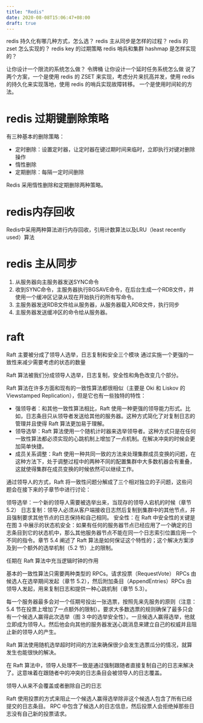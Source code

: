 ```yaml
---
title: "Redis"
date: 2020-08-08T15:06:47+08:00
draft: true
---
```


redis 持久化有哪几种方式，怎么选？
redis 主从同步是怎样的过程？
redis 的 zset 怎么实现的？
redis key 的过期策略
redis 哨兵和集群
hashmap 是怎样实现的？

让你设计一个限流的系统怎么做？ 令牌桶
让你设计一个延时任务系统怎么做 说了两个方案，一个是使用 redis 的 ZSET 来实现，考虑分片来抗高并发，使用 redis 的持久化来实现落地，使用 redis 的哨兵实现故障转移。 一个是使用时间轮的方法。

# redis 过期键删除策略
有三种基本的删除策略：
- 定时删除：设置定时器，让定时器在键过期时间来临时，立即执行对键对删除操作
- 惰性删除
- 定期删除：每隔一定时间删除

Redis 采用惰性删除和定期删除两种策略。

# redis内存回收
Redis中采用两种算法进行内存回收，引用计数算法以及LRU（least recently used）算法

# redis 主从同步
1. 从服务器向主服务器发送SYNC命令
2. 收到SYNC命令，主服务器执行BGSAVE命令，在后台生成一个RDB文件，并使用一个缓冲区记录从现在开始执行的所有写命令。
3. 主服务器发送RDB文件给从服务器，从服务器载入RDB文件，执行同步
4. 主服务器发送缓冲区的命令给从服务器。


# raft

Raft 主要被分成了领导人选举，日志复制和安全三个模块
通过实施一个更强的一致性来减少需要考虑的状态的数量

Raft 算法被我们分成领导人选举，日志复制，安全性和角色改变几个部分。

Raft 算法在许多方面和现有的一致性算法都很相似（主要是 Oki 和 Liskov 的 Viewstamped Replication），但是它也有一些独特的特性：

- 强领导者：和其他一致性算法相比，Raft 使用一种更强的领导能力形式。比如，日志条目只从领导者发送给其他的服务器。这种方式简化了对复制日志的管理并且使得 Raft 算法更加易于理解。
- 领导选举：Raft 算法使用一个随机计时器来选举领导者。这种方式只是在任何一致性算法都必须实现的心跳机制上增加了一点机制。在解决冲突的时候会更加简单快捷。
- 成员关系调整：Raft 使用一种共同一致的方法来处理集群成员变换的问题，在这种方法下，处于调整过程中的两种不同的配置集群中大多数机器会有重叠，这就使得集群在成员变换的时候依然可以继续工作。



通过领导人的方式，Raft 将一致性问题分解成了三个相对独立的子问题，这些问题会在接下来的子章节中进行讨论：

领导选举：一个新的领导人需要被选举出来，当现存的领导人宕机的时候（章节 5.2）
日志复制：领导人必须从客户端接收日志然后复制到集群中的其他节点，并且强制要求其他节点的日志保持和自己相同。
安全性：在 Raft 中安全性的关键是在图 3 中展示的状态机安全：如果有任何的服务器节点已经应用了一个确定的日志条目到它的状态机中，那么其他服务器节点不能在同一个日志索引位置应用一个不同的指令。章节 5.4 阐述了 Raft 算法是如何保证这个特性的；这个解决方案涉及到一个额外的选举机制（5.2 节）上的限制。

任期在 Raft 算法中充当逻辑时钟的作用

基本的一致性算法只需要两种类型的 RPCs。请求投票（RequestVote） RPCs 由候选人在选举期间发起（章节 5.2），然后附加条目（AppendEntries）RPCs 由领导人发起，用来复制日志和提供一种心跳机制（章节 5.3）。

每一个服务器最多会对一个任期号投出一张选票，按照先来先服务的原则（注意：5.4 节在投票上增加了一点额外的限制）。要求大多数选票的规则确保了最多只会有一个候选人赢得此次选举（图 3 中的选举安全性）。一旦候选人赢得选举，他就立即成为领导人。然后他会向其他的服务器发送心跳消息来建立自己的权威并且阻止新的领导人的产生。

Raft 算法使用随机选举超时时间的方法来确保很少会发生选票瓜分的情况，就算发生也能很快的解决。

在 Raft 算法中，领导人处理不一致是通过强制跟随者直接复制自己的日志来解决了。这意味着在跟随者中的冲突的日志条目会被领导人的日志覆盖。

领导人从来不会覆盖或者删除自己的日志

Raft 使用投票的方式来阻止一个候选人赢得选举除非这个候选人包含了所有已经提交的日志条目。
RPC 中包含了候选人的日志信息，然后投票人会拒绝掉那些日志没有自己新的投票请求。

